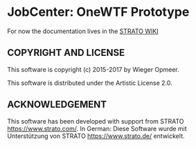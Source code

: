 # JobCenter: OneWTF Prototype

For now the documentation lives in the [STRATO WIKI](https://ginger.strato.de/wiki/display/PROVWFE/JobCenter%3A+OneWTF+prototype)


## COPYRIGHT AND LICENSE

This software is copyright (c) 2015-2017 by Wieger Opmeer.

This software is distributed under the Artistic License 2.0.

## ACKNOWLEDGEMENT

This software has been developed with support from STRATO <https://www.strato.com/>.
In German: Diese Software wurde mit Unterstützung von STRATO <https://www.strato.de/> entwickelt.

